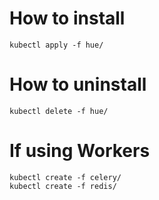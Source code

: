 
# How to install

    kubectl apply -f hue/

# How to uninstall

    kubectl delete -f hue/



# If using Workers

    kubectl create -f celery/
    kubectl create -f redis/
